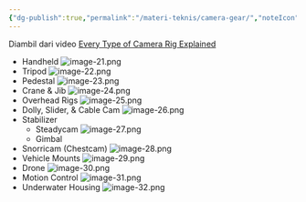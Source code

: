 ```yaml
---
{"dg-publish":true,"permalink":"/materi-teknis/camera-gear/","noteIcon":"","created":"2025-10-16T12:25:22.706+07:00","updated":"2025-10-15T16:15:26.000+07:00"}
---
```


Diambil dari video [Every Type of Camera Rig Explained](https://youtu.be/heJ9hWNb10g?si=Y2a1oZOLa3oGky8y)
- Handheld
![image-21.png](/img/user/Materi%20Teknis/attachments/image-21.png)
- Tripod
![image-22.png](/img/user/Materi%20Teknis/attachments/image-22.png)
- Pedestal
![image-23.png](/img/user/Materi%20Teknis/attachments/image-23.png)
- Crane & Jib
![image-24.png](/img/user/Materi%20Teknis/attachments/image-24.png)
- Overhead Rigs
![image-25.png](/img/user/Materi%20Teknis/attachments/image-25.png)
- Dolly, Slider, & Cable Cam
![image-26.png](/img/user/Materi%20Teknis/attachments/image-26.png)
- Stabilizer
	- Steadycam
	![image-27.png](/img/user/Materi%20Teknis/attachments/image-27.png)
	- Gimbal
- Snorricam (Chestcam)
![image-28.png](/img/user/Materi%20Teknis/attachments/image-28.png)
- Vehicle Mounts
![image-29.png](/img/user/Materi%20Teknis/attachments/image-29.png)
- Drone
![image-30.png](/img/user/Materi%20Teknis/attachments/image-30.png)
- Motion Control
![image-31.png](/img/user/Materi%20Teknis/attachments/image-31.png)
- Underwater Housing
![image-32.png](/img/user/Materi%20Teknis/attachments/image-32.png)